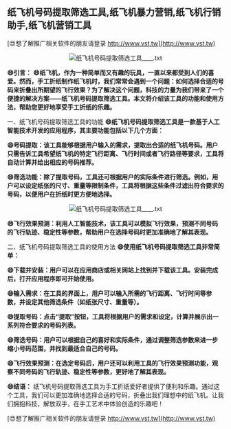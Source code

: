 ## **纸飞机号码提取筛选工具,纸飞机暴力营销,纸飞机行销助手,纸飞机营销工具**

[😍想了解推广相关软件的朋友请登录 http://www.vst.tw](http://www.vst.tw)

 <center><img src="https://vst.tw/MP4/tuiguang/png/6.png" alt="纸飞机号码提取筛选工具____.txt"></center>

**😄引言：**
**😄纸飞机，作为一种简单而又有趣的玩具，一直以来都受到人们的喜爱。然而，手工折纸制作纸飞机时，我们常常会遇到一个问题：如何选择合适的号码来折叠出所期望的飞行效果？为了解决这个问题，科技的力量为我们带来了一个便捷的解决方案——纸飞机号码提取筛选工具。本文将介绍该工具的功能和使用方法，帮助您更好地享受手工折纸的乐趣。**

一、纸飞机号码提取筛选工具的功能
**😄纸飞机号码提取筛选工具是一款基于人工智能技术开发的应用程序，其主要功能包括以下几个方面：**

**😄号码提取：该工具能够根据用户输入的需求，提取出合适的纸飞机号码。用户只需告诉工具希望纸飞机的特定飞行距离、飞行时间或者飞行路径等要求，工具将自动计算并给出相应的号码推荐。**

**😄筛选功能：除了提取号码，工具还可根据用户的实际条件进行筛选。例如，用户可以设定纸张的尺寸、重量等限制条件，工具将根据这些条件过滤出符合要求的号码，以便用户在折纸时更方便地选择。**

 <center><img src="https://vst.tw/MP4/tuiguang/png/2.png" alt="纸飞机号码提取筛选工具____.txt"></center>

**😄飞行效果预测：利用人工智能技术，该工具可以模拟飞行效果，预测不同号码的飞行轨迹、稳定性等参数，帮助用户在选择号码时更加准确地了解其表现。**

二、纸飞机号码提取筛选工具的使用方法
**😄使用纸飞机号码提取筛选工具非常简单：**

**😄下载并安装：用户可以在应用商店或相关网站上找到并下载该工具。安装完成后，打开应用程序即可开始使用。**

**😄输入需求：在工具的界面上，用户可以输入所需的飞行距离、飞行时间等参数，并设定其他筛选条件（如纸张尺寸、重量等）。**

**😄提取号码：点击“提取”按钮，工具将根据用户的需求和设定，计算并展示出一系列符合要求的号码列表。**

**😄筛选号码：用户可以根据自己的喜好和实际条件，通过调整筛选参数来进一步缩小号码范围，并找到最适合自己的号码。**

**😄飞行效果预测：在选定号码后，用户还可以利用工具的飞行效果预测功能，观察不同号码的飞行轨迹、稳定性等参数，更好地了解其表现。**

**😄结语：**
纸飞机号码提取筛选工具为手工折纸爱好者提供了便利和乐趣。通过这个工具，我们可以更加准确地选择合适的号码，折叠出我们理想中的纸飞机。让我们拥抱科技，解放双手，在手工艺术中体验创造的乐趣吧！

[😍想了解推广相关软件的朋友请登录 http://www.vst.tw](http://www.vst.tw)




